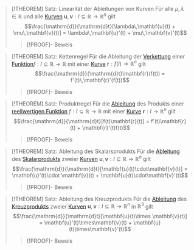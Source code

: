 >[!THEOREM] Satz: Linearität der Ableitungen von Kurven
>Für alle $\mu,\lambda \in \mathbb{R}$ und alle [Kurven](../Kurve.md) $\mathbf{u},\mathbf{v}:I\subseteq \mathbb{R}\to\mathbb{R}^n$ gilt
>$$\frac{\mathrm{d}}{\mathrm{d}t}[\lambda\,\mathbf{u}(t) + \mu\,\mathbf{v}(t)] = \lambda\,\mathbf{u}'(t) + \mu\,\mathbf{v}'(t)$$
>>[!PROOF]- Beweis

>[!THEOREM] Satz: Kettenregel
>Für die Ableitung der [Verkettung](../../../../../Mengenlehre/Abbildungen/Verkettung.md) einer [Funktion](../../../../Eindimensionale%20Analysis/Funktionen/Funktion.md)$f:I\subseteq\mathbb{R}\to\mathbb{R}$ mit einer [Kurve](../Kurve.md) $\mathbf{r}:f(I)\to\mathbb{R}^n$ gilt
>$$\frac{\mathrm{d}}{\mathrm{d}t}\mathbf{r}(f(t)) = f'(t)\,\mathbf{r}'(f(t))$$
>>[!PROOF]- Beweis

>[!THEOREM] Satz: Produktregel
>Für die [Ableitung](Ableitung%20von%20Kurvenparametrisierungen.md) des Produkts einer [reellwertigen Funktion](../../../../Eindimensionale%20Analysis/Funktionen/Funktion.md) $f:I\subseteq\mathbb{R}\to\mathbb{R}$ mit einer [Kurve](../Kurve.md) $\mathbf{r}:I\to\mathbb{R}^n$ gilt
>$$\frac{\mathrm{d}}{\mathrm{d}t}[f(t)\mathbf{r}(t)] = f'(t)\mathbf{r}(t) + \mathbf{r}'(t)f(t)$$
>>[!PROOF]- Beweis

>[!THEOREM] Satz: Ableitung des Skalarsprodukts
>Für die [Ableitung](Ableitung%20von%20Kurvenparametrisierungen.md) des [Skalarprodukts](../../../../../Lineare%20Algebra/Vektoren%20als%20Matrizen/Reelle%20Vektoren/Kanonisches%20Skalarprodukt.md) zweier [Kurven](../Kurve.md) $\mathbf{u},\mathbf{v}:I\subseteq \mathbb{R}\to\mathbb{R}^n$ gilt
>$$\frac{\mathrm{d}}{\mathrm{d}t}[\mathbf{u}(t)\cdot\mathbf{v}(t)] = \mathbf{u}'(t)\cdot \mathbf{v}(t) + \mathbf{u}(t)\cdot\mathbf{v}'(t)$$
>>[!PROOF]- Beweis

>[!THEOREM] Satz: Ableitung des Kreuzprodukts
>Für die [Ableitung](Ableitung%20von%20Kurvenparametrisierungen.md) des [Kreuzprodukts](../../../../../Lineare%20Algebra/Vektoren%20als%20Matrizen/Reelle%20Vektoren/Kreuzprodukt.md) zweier [Kurven](../Kurve.md) $\mathbf{u},\mathbf{v}:I\subseteq\mathbb{R}\to\mathbb{R}^n$ in $\mathbb{R}^3$ gilt
>$$\frac{\mathrm{d}}{\mathrm{d}t}[\mathbf{u}(t)\times \mathbf{v}(t)] = \mathbf{u}'(t)\times\mathbf{v}(t) + \mathbf{u}(t)\times\mathbf{v}'(t)$$
>
>>[!PROOF]- Beweis